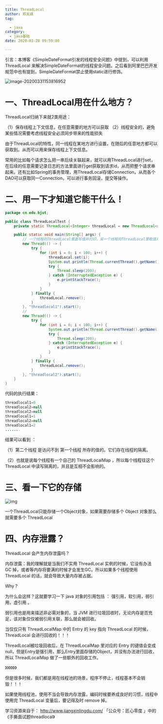 ```yaml
---
title: ThreadLocal
author: 郑天祺
tag:

  - java
category:
  - java基础
date: 2020-03-28 09:59:00

---
```


引言：本博客《SimpleDateFormat引发的线程安全问题》中提到，可以利用 ThreadLocal 来解决SimpleDateFormat的线程安全问题。之后看到阿里巴巴开发规范中也有提到，SimpleDateFormat禁止使用static进行修饰。

![image-20200331153816952](/assets/images/simpleDateFormat-alibaba.png)

# 一、ThreadLocal用在什么地方？

ThreadLocal归纳下来就2类用途：

（1）保存线程上下文信息，在任意需要的地方可以获取
（2）线程安全的，避免某些情况需要考虑线程安全必须同步带来的性能损失

​		由于ThreadLocal的特性，同一线程在某地方进行设置，在随后的任意地方都可以获取到。从而可以用来保存线程上下文信息。

​		常用的比如每个请求怎么把一串后续关联起来，就可以用ThreadLocal进行set，在后续的任意需要记录日志的方法里面进行get获取到请求id，从而把整个请求串起来。还有比如Spring的事务管理，用ThreadLocal存储Connection，从而各个DAO可以获取同一Connection，可以进行事务回滚，提交等操作。

# 二、用一下才知道它能干什么！

```java
package cn.edu.bjut;

public class ThreadLocalTest {
    private static ThreadLocal<Integer> threadLocal = new ThreadLocal<>();

    public static void main(String[] args) {
        // 一个线程向ThreadLocal里面写值并打印，另一个线程向ThreadLocal里取值并打印
        new Thread(() -> {
            try {
                for (int i = 0; i < 100; i++) {
                    threadLocal.set(i);
                    System.out.println(Thread.currentThread().getName() + "=" + threadLocal.get());
                    try {
                        Thread.sleep(200);
                    } catch (InterruptedException e) {
                        e.printStackTrace();
                    }
                }
            } finally {
                threadLocal.remove();
            }
        }, "threadlocal1").start();
		// 
        new Thread(() -> {
            try {
                for (int i = 0; i < 100; i++) {
                    System.out.println(Thread.currentThread().getName() + "=" + threadLocal.get());
                    try {
                        Thread.sleep(200);
                    } catch (InterruptedException e) {
                        e.printStackTrace();
                    }
                }
            } finally {
                threadLocal.remove();
            }
        }, "threadlocal2").start();
    }
}
```

代码的执行结果：

```java
threadlocal1=0
threadlocal2=null
threadlocal2=null
threadlocal1=1
threadlocal2=null
threadlocal1=2
.......
```

结果可以看到 ：

（1）第二个线程 是访问不到 第一个线程 所存的值的。它们存在线程的隔离。

（2）也就是说每个线程有一个自己的 ThreadLocalMap ，所以每个线程往这个 ThreadLocal 中读写隔离的，并且是互相不会影响的。

# 三、看一下它的存储

![img](/assets/images/ThreadLocal内部存储.png)

一个ThreadLocal只能存储一个Object对象，如果需要存储多个 Object 对象那么就需要多个 ThreadLocal

# 四、内存泄露？

ThreadLocal 会产生内存泄露吗？

内存泄露：我的理解就是当我们不实用 ThreadLocal 实例的时候，它没有办法 GC 掉，或者等内存将要满的时候才会发生GC。所以如果多个线程使用 ThreadLocal 的话，就会导致大量内存被占据。

Why？

为什么会这样？这就要学习一下 java 对象的引用包括 ： 强引用，软引用，弱引用，虚引用 。

弱引用也是用来描述非必需对象的，当 JVM 进行垃圾回收时，无论内存是否充足，该对象仅仅被弱引用关联，那么就会被回收。

当仅仅只有 ThreadLocalMap 中的 Entry 的 key 指向 ThreadLocal 的时候，ThreadLocal 会进行回收的！！！

ThreadLocal被垃圾回收后，在 ThreadLocalMap 里对应的 Entry 的键值会变成null，但是Entry是强引用，那么Entry里面存储的Object，并没有办法进行回收，所以 ThreadLocalMap 做了一些额外的回收工作。

》》》》》》

但是很多时候，我们都是用在线程池的场景，程序不停止，线程基本不会销毁！！！

如果使用线程池，使用不当会导致内存泄露，编码时候要养成良好的习惯，线程中使用完 ThreadLocal 变量后，要记得及时 remove 掉。



学习资源来自于： http://www.jiangxinlingdu.com/ 「公众号：匠心零度 」中的《手撕面试题threadlocal》